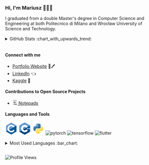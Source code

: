 ### Hi, I'm Mariusz 👋👨‍💻

I graduated from a double Master's degree in Computer Science and Engineering at both Politecnico di Milano and Wrocław University of Science and Technology.

<details>
  <summary style="margin-bottom: 1rem; margin-top: 1rem;"> GitHub Stats :chart_with_upwards_trend:</summary>

  [![Most Used Languages](https://github-readme-stats.vercel.app/api?username=Nexer8&theme=slateorange&layout=compact&lang_count=5&count_private=true&hide_border=true&hide_title=true)](https://github.com/anuraghazra/github-readme-stats)

</details>

#### Connect with me

- [Portfolio Website](https://nexer8.github.io/) :open_book::pen:
- [LinkedIn](https://linkedin.com/in/mariusz-wiśniewski-230126180) :point_left:
- [Kaggle](https://www.kaggle.com/mariuszwisniewski) :orange_book:

#### Contributions to Open Source Projects

- [![Icon](https://github.com/0x7c13/Notepads/blob/master/src/Notepads/Assets/GameBar/Icons/icon.targetsize-16.png) Notepads](https://github.com/0x7c13/Notepads)

#### Languages and Tools

<img src="https://raw.githubusercontent.com/devicons/devicon/master/icons/c/c-original.svg" alt="c" width="40" height="40"/> <img src="https://raw.githubusercontent.com/devicons/devicon/master/icons/cplusplus/cplusplus-original.svg" alt="cplusplus" width="40" height="40"/> <img src="https://raw.githubusercontent.com/devicons/devicon/master/icons/python/python-original.svg" alt="python" width="40" height="40"/> <img src="https://www.vectorlogo.zone/logos/pytorch/pytorch-icon.svg" alt="pytorch" width="40" height="40"/> <img src="https://www.vectorlogo.zone/logos/tensorflow/tensorflow-icon.svg" alt="tensorflow" width="40" height="40"/> <img src="https://www.vectorlogo.zone/logos/flutterio/flutterio-icon.svg" alt="flutter" width="40" height="40"/>

<details>
  <summary style="margin-bottom: 1rem; margin-top: 1rem;">Most Used Languages :bar_chart:</summary>

  [![Most Used Languages](https://github-readme-stats.vercel.app/api/top-langs/?username=Nexer8&theme=slateorange&hide=jupyter%20notebook,tex&layout=compact&lang_count=5&count_private=true&hide_border=true&hide_title=true)](https://github.com/anuraghazra/github-readme-stats)

</details>

![Profile Views](https://komarev.com/ghpvc/?username=Nexer8&label=Profile%20views&color=0e75b6&style=flat&color=orange)
